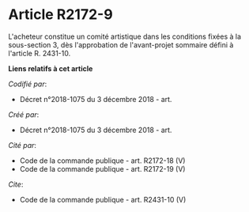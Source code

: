 # Article R2172-9

L'acheteur constitue un comité artistique dans les conditions fixées à la sous-section 3, dès l'approbation de l'avant-projet
sommaire défini à l'article R. 2431-10.

**Liens relatifs à cet article**

_Codifié par_:

  - Décret n°2018-1075 du 3 décembre 2018 - art.

_Créé par_:

  - Décret n°2018-1075 du 3 décembre 2018 - art.

_Cité par_:

  - Code de la commande publique - art. R2172-18 (V)
  - Code de la commande publique - art. R2172-19 (V)

_Cite_:

  - Code de la commande publique - art. R2431-10 (V)
